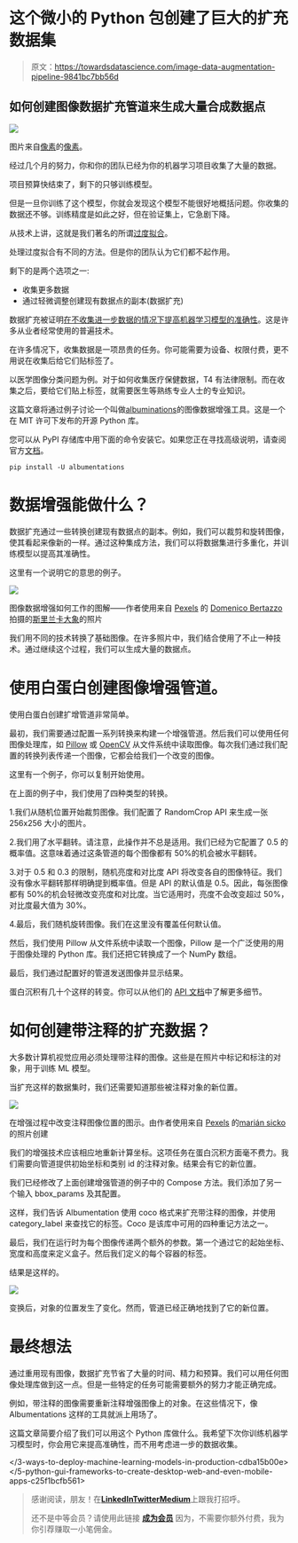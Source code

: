 # 这个微小的 Python 包创建了巨大的扩充数据集

> 原文：<https://towardsdatascience.com/image-data-augmentation-pipeline-9841bc7bb56d>

## 如何创建图像数据扩充管道来生成大量合成数据点

![](img/23087ac597608c7a6c2fc802f659bf19.png)

图片来自[像素](https://www.pexels.com/)的[像素](https://www.pexels.com/@pixabay)。

经过几个月的努力，你和你的团队已经为你的机器学习项目收集了大量的数据。

项目预算快结束了，剩下的只够训练模型。

但是一旦你训练了这个模型，你就会发现这个模型不能很好地概括问题。你收集的数据还不够。训练精度是如此之好，但在验证集上，它急剧下降。

从技术上讲，这就是我们著名的所谓[过度拟合](https://www.ibm.com/cloud/learn/overfitting)。

处理过度拟合有不同的方法。但是你的团队认为它们都不起作用。

剩下的是两个选项之一:

*   收集更多数据
*   通过轻微调整创建现有数据点的副本(数据扩充)

数据扩充被证明[在不收集进一步数据的情况下提高机器学习模型的准确性](https://www.sciencedirect.com/science/article/abs/pii/S0957417420305200)。这是许多从业者经常使用的普遍技术。

在许多情况下，收集数据是一项昂贵的任务。你可能需要为设备、权限付费，更不用说在收集后给它们贴标签了。

</is-deep-learning-right-for-you-b59a2219c457>  

以医学图像分类问题为例。对于如何收集医疗保健数据，T4 有法律限制。而在收集之后，要给它们贴上标签，就需要医生等熟练专业人士的专业知识。

这篇文章将通过例子讨论一个叫做[albuminations](https://albumentations.ai/)的图像数据增强工具。这是一个在 MIT 许可下发布的开源 Python 库。

您可以从 PyPI 存储库中用下面的命令安装它。如果您正在寻找高级说明，请查阅官方[文档](https://albumentations.ai/docs/)。

```
pip install -U albumentations
```

# 数据增强能做什么？

数据扩充通过一些转换创建现有数据点的副本。例如，我们可以裁剪和旋转图像，使其看起来像新的一样。通过这种集成方法，我们可以将数据集进行多重化，并训练模型以提高其准确性。

这里有一个说明它的意思的例子。

![](img/04f1b7c4bf52029ac06917ee3403fa3a.png)

图像数据增强如何工作的图解——作者使用来自 [Pexels](https://www.pexels.com/) 的 [Domenico Bertazzo](https://www.pexels.com/@domenicobertazzo) 拍摄的[斯里兰卡大象](https://www.worldwildlife.org/species/sri-lankan-elephant)的照片

我们用不同的技术转换了基础图像。在许多照片中，我们结合使用了不止一种技术。通过继续这个过程，我们可以生成大量的数据点。

</transfer-learning-in-deep-learning-641089950f5d>  

# 使用白蛋白创建图像增强管道。

使用白蛋白创建扩增管道非常简单。

最初，我们需要通过配置一系列转换来构建一个增强管道。然后我们可以使用任何图像处理库，如 [Pillow](https://pillow.readthedocs.io/en/stable/) 或 [OpenCV](https://opencv.org/) 从文件系统中读取图像。每次我们通过我们配置的转换列表传递一个图像，它都会给我们一个改变的图像。

这里有一个例子，你可以复制开始使用。

在上面的例子中，我们使用了四种类型的转换。

1.我们从随机位置开始裁剪图像。我们配置了 RandomCrop API 来生成一张 256x256 大小的图片。

2.我们用了水平翻转。请注意，此操作并不总是适用。我们已经为它配置了 0.5 的概率值。这意味着通过这条管道的每个图像都有 50%的机会被水平翻转。

3.对于 0.5 和 0.3 的限制，随机亮度和对比度 API 将改变各自的图像特征。我们没有像水平翻转那样明确提到概率值。但是 API 的默认值是 0.5。因此，每张图像都有 50%的机会轻微改变亮度和对比度。当它适用时，亮度不会改变超过 50%，对比度最大值为 30%。

4.最后，我们随机旋转图像。我们在这里没有覆盖任何默认值。

然后，我们使用 Pillow 从文件系统中读取一个图像，Pillow 是一个广泛使用的用于图像处理的 Python 库。我们还把它转换成了一个 NumPy 数组。

最后，我们通过配置好的管道发送图像并显示结果。

蛋白沉积有几十个这样的转变。你可以从他们的 [API 文档](https://albumentations.ai/docs/getting_started/transforms_and_targets/)中了解更多细节。

</the-prefect-way-to-automate-orchestrate-data-pipelines-d4465638bac2>  

# 如何创建带注释的扩充数据？

大多数计算机视觉应用必须处理带注释的图像。这些是在照片中标记和标注的对象，用于训练 ML 模型。

当扩充这样的数据集时，我们还需要知道那些被注释对象的新位置。

![](img/98651286eff041247770d284a53a08a8.png)

在增强过程中改变注释图像位置的图示。由作者使用来自 [Pexels](https://www.pexels.com/photo/dog-and-cat-on-the-floor-4214919/?utm_content=attributionCopyText&utm_medium=referral&utm_source=pexels) 的[marián sicko](https://www.pexels.com/@mariansicko?utm_content=attributionCopyText&utm_medium=referral&utm_source=pexels)的照片创建

我们的增强技术应该相应地重新计算坐标。这项任务在蛋白沉积方面毫不费力。我们需要向管道提供初始坐标和类别 id 的注释对象。结果会有它的新位置。

我们已经修改了上面创建增强管道的例子中的 Compose 方法。我们添加了另一个输入 bbox_params 及其配置。

这样，我们告诉 Albumentation 使用 coco 格式来扩充带注释的图像，并使用 category_label 来查找它的标签。Coco 是该库中可用的四种重记方法之一。

最后，我们在运行时为每个图像传递两个额外的参数。第一个通过它的起始坐标、宽度和高度来定义盒子。然后我们定义的每个容器的标签。

结果是这样的。

![](img/1b85bf252c6c011b26871be8b475bc28.png)

变换后，对象的位置发生了变化。然而，管道已经正确地找到了它的新位置。

</how-to-speed-up-python-data-pipelines-up-to-91x-80d7accfe7ec>  

# 最终想法

通过重用现有图像，数据扩充节省了大量的时间、精力和预算。我们可以用任何图像处理库做到这一点。但是一些特定的任务可能需要额外的努力才能正确完成。

例如，带注释的图像需要重新注释增强图像上的对象。在这些情况下，像 Albumentations 这样的工具就派上用场了。

这篇文章简要介绍了我们可以用这个 Python 库做什么。我希望下次你训练机器学习模型时，你会用它来提高准确性，而不用考虑进一步的数据收集。

</3-ways-to-deploy-machine-learning-models-in-production-cdba15b00e>  </5-python-gui-frameworks-to-create-desktop-web-and-even-mobile-apps-c25f1bcfb561>  

> 感谢阅读，朋友！在[**LinkedIn**](https://www.linkedin.com/in/thuwarakesh/)[**Twitter**](https://twitter.com/Thuwarakesh)[**Medium**](https://thuwarakesh.medium.com/)上跟我打招呼。
> 
> 还不是中等会员？请使用此链接 [**成为会员**](https://thuwarakesh.medium.com/membership) 因为，不需要你额外付费，我为你引荐赚取一小笔佣金。